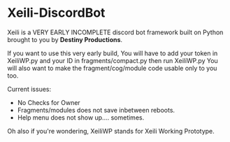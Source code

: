 # Xeili-DiscordBot
Xeili is a VERY EARLY INCOMPLETE discord bot framework built on Python brought to you by **Destiny Productions**.

If you want to use this very early build, You will have to add your token in XeiliWP.py and your ID in fragments/compact.py then run XeiliWP.py
You will also want to make the fragment/cog/module code usable only to you too.

Current issues:
- No Checks for Owner
- Fragments/modules does not save inbetween reboots.
- Help menu does not show up.... sometimes.




Oh also if you're wondering, XeiliWP stands for Xeili Working Prototype.
